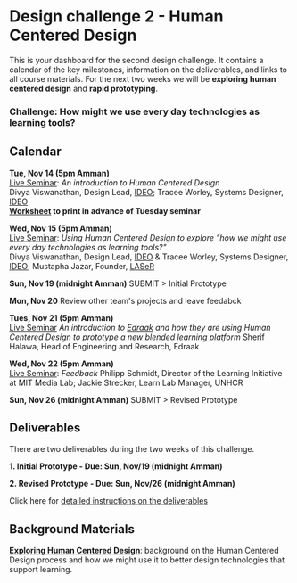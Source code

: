 # Design challenge 2 - Human Centered Design 

This is your dashboard for the second design challenge. It contains a calendar of the key milestones, information on the deliverables, and links to all course materials. For the next two weeks we will be **exploring human centered design** and **rapid prototyping**. 

### Challenge: How might we use every day technologies as learning tools? 

## Calendar

**Tue, Nov 14 (5pm Amman)**  
[Live Seminar](https://unhangout.media.mit.edu/event/rla/): *An introduction to Human Centered Design*  
Divya Viswanathan, Design Lead, [IDEO](https://www.ideo.com/); Tracee Worley, Systems Designer, [IDEO](https://www.ideo.com/)
<br>**[Worksheet](https://gitlab.refugeelearning.site/rla/course-central/blob/master/challenge2/RIL%20Design%20Thinking%20Worksheets.pdf) to print in advance of Tuesday seminar**

**Wed, Nov 15 (5pm Amman)**  
[Live Seminar](https://unhangout.media.mit.edu/event/rla/): *Using Human Centered Design to explore "how we might use every day technologies as learning tools?"*  
Divya Viswanathan, Design Lead, [IDEO](https://www.ideo.com/) & Tracee Worley, Systems Designer, [IDEO](https://www.ideo.com/); Mustapha Jazar, Founder, [LASeR](https://www.ashoka.org/en/fellow/mustapha-jazar)

**Sun, Nov 19 (midnight Amman)**
SUBMIT > Initial Prototype 

**Mon, Nov 20**
Review other team's projects and leave feedabck 

**Tues, Nov 21 (5pm Amman)**  
[Live Seminar](https://unhangout.media.mit.edu/event/rla/) *An introduction to [Edraak](https://www.edraak.org/en/) and how they are using Human Centered Design to prototype a new blended learning platform*
Sherif Halawa, Head of Engineering and Research, Edraak 

**Wed, Nov 22 (5pm Amman)**  
[Live Seminar](https://unhangout.media.mit.edu/event/rla/): *Feedback*
Philipp Schmidt, Director of the Learning Initiative at MIT Media Lab; Jackie Strecker, Learn Lab Manager, UNHCR 

**Sun, Nov 26 (midnight Amman)**
SUBMIT > Revised Prototype 

## Deliverables 

There are two deliverables during the two weeks of this challenge. 

**1. Initial Prototype - Due: Sun, Nov/19 (midnight Amman)**  

**2. Revised Prototype - Due: Sun, Nov/26 (midnight Amman)**  

Click here for [detailed instructions on the deliverables](https://gitlab.refugeelearning.site/rla-staging/course-central-staging/blob/master/challenge2/deliverables.md)

## Background Materials

**[Exploring Human Centered Design](https://gitlab.refugeelearning.site/rla-staging/course-central-staging/blob/master/challenge2/gettingstartedHCD.md)**:
background on the Human Centered Design process and how we might use it to better design technologies that support learning. 




